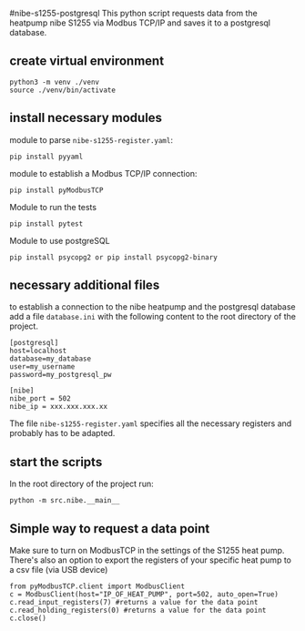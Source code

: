 #nibe-s1255-postgresql
This python script requests data from the heatpump nibe S1255 via Modbus TCP/IP and saves it to a postgresql database.

## create virtual environment

	python3 -m venv ./venv
	source ./venv/bin/activate

## install necessary modules

module to parse `nibe-s1255-register.yaml`:

    pip install pyyaml

module to establish a Modbus TCP/IP connection:

    pip install pyModbusTCP

Module to run the tests

    pip install pytest

Module to use postgreSQL

    pip install psycopg2 or pip install psycopg2-binary

## necessary additional files

to establish a connection to the nibe heatpump and the postgresql database add a file `database.ini` with the following content to the root directory of the project.

```
[postgresql]
host=localhost
database=my_database
user=my_username
password=my_postgresql_pw

[nibe]
nibe_port = 502
nibe_ip = xxx.xxx.xxx.xx
```

The file `nibe-s1255-register.yaml` specifies all the necessary registers and probably has to be adapted.

## start the scripts
In the root directory of the project run:

    python -m src.nibe.__main__

## Simple way to request a data point

Make sure to turn on ModbusTCP in the settings of the S1255 heat pump.
There's also an option to export the registers of your specific heat pump to a csv file (via USB device)

```
from pyModbusTCP.client import ModbusClient
c = ModbusClient(host="IP_OF_HEAT_PUMP", port=502, auto_open=True)
c.read_input_registers(7) #returns a value for the data point
c.read_holding_registers(0) #returns a value for the data point
c.close()

```
